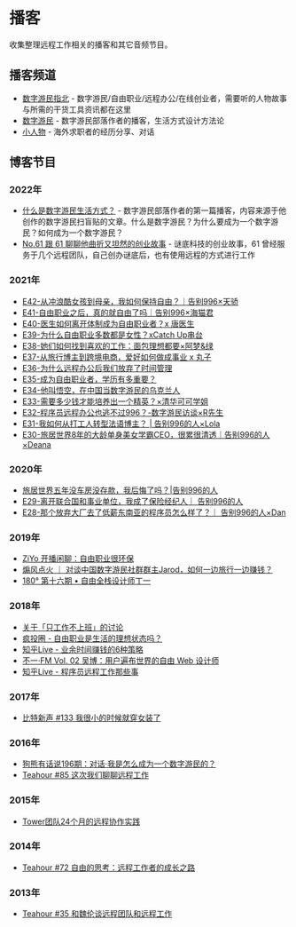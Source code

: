 # 播客

收集整理远程工作相关的播客和其它音频节目。

<a name="mmPhz"></a>
## 播客频道

- [数字游民指北](https://www.xiaoyuzhoufm.com/podcast/5ebfe0c4418a84a0468b5f1d) - 数字游民/自由职业/远程办公/在线创业者，需要听的人物故事与所需的干货工具资讯都在这里
- [数字游民](https://www.xiaoyuzhoufm.com/podcast/626da563bf39836fd02b79ed) - 数字游民部落作者的播客，生活方式设计方法论
- [小人物](https://anobody.im/podcast/) - 海外求职者的经历分享、对话

<a name="TYDvH"></a>
## 博客节目

<a name="JfanQ"></a>
### 2022年

- [什么是数字游民生活方式？](https://www.xiaoyuzhoufm.com/podcast/626da563bf39836fd02b79ed) - 数字游民部落作者的第一篇播客，内容来源于他创作的数字游民扫盲贴的文章。什么是数字游民？为什么要成为一个数字游民？如何成为一个数字游民？
- [No.61 跟 61 聊聊他曲折又坦然的创业故事](https://pca.st/46mtj6np) - 谜底科技的创业故事，61 曾经服务于几个远程团队，自己创办谜底后，也有使用远程的方式进行工作

<a name="JBACD"></a>
### 2021年

- [E42-从冲浪酷女孩到母亲，我如何保持自由？｜告别996×天骄](https://www.xiaoyuzhoufm.com/episode/619363ec41072f7716ea3e1d?s=eyJ1IjoiNWVhZmQwZTE5YzczNWY5Y2Y0ZjMyYmMyIiwiZCI6MX0%3D)
- [E41-自由职业之后，真的就自由了吗｜告别996×海猫君](https://www.xiaoyuzhoufm.com/episode/615fc4ecae1d32c4f86c2661)
- [E40-医生如何离开体制成为自由职业者？x 唐医生](https://mp.weixin.qq.com/s/SZYjOt9C_EsRll5iTJMDIg)
- [E39-为什么自由职业多数都是女性？xCatch Up串台](https://www.xiaoyuzhoufm.com/episode/60e32c4cc0919d0648c06387)
- [E38-她们如何找到喜欢的工作：面包理想都要×阿梦&绿](https://www.xiaoyuzhoufm.com/episode/60d9ee9503c9bf1da959d954?s=eyJ1IjoiNWVhZmQwZTE5YzczNWY5Y2Y0ZjMyYmMyIn0%3D%0A)
- [E37-从旅行博主到跨境电商，爱好如何做成事业 x 丸子](https://www.xiaoyuzhoufm.com/episode/60aafc47eb3e72d92188a0ff)
- [E36-为什么远程办公后我们放弃了时间管理](https://www.lizhi.fm/dhp_static/static/h5_dhp_app/share.html#/voice?voiceId=5175162352326141446&podcastId=5148252485972034687)
- [E35-成为自由职业者，学历有多重要？](https://www.xiaoyuzhoufm.com/episode/6092526cc2260f657089d13e)
- [E34-他叫悟空，在中国当数字游民的乌克兰人](https://www.xiaoyuzhoufm.com/episode/606451cbdc1a364ddfc085b4)
- [E33-需要多少钱才能培养出一个精英？×清华可可学姐](https://www.xiaoyuzhoufm.com/episode/605af949b5390bfc1f673817)
- [E32-程序员远程办公也逃不过996？-数字游民访谈×R先生](https://www.xiaoyuzhoufm.com/episode/6040bea88e2ff7878d57bf97)
- [E31-我如何从打工人转型法语博主？ | 告别996的人×Lola](https://www.xiaoyuzhoufm.com/episode/60115681875ca52f827ef28b)
- [E30-旅居世界8年的大龄单身美女学霸CEO，很累很清透｜告别996的人×Deana](https://www.xiaoyuzhoufm.com/episode/5ff548d6dee9c1e16dfbfac2)

<a name="DAduZ"></a>
### 2020年

- [旅居世界五年没车房没存款，我后悔了吗？|告别996的人](https://mp.weixin.qq.com/s/kud9mc1Kmp_lmSz8-CwM-g)
- [E29-离开联合国和事业单位，我成了保险经纪人｜ 告别996的人](https://www.xiaoyuzhoufm.com/episode/5fca0f47dee9c1e16d9b6368)
- [E28-那个放弃大厂去了低薪东南亚的程序员怎么样了？｜ 告别996的人×Dan](https://www.xiaoyuzhoufm.com/episode/5fa692a383c34e85dd2589c0)

<a name="sat2L"></a>
### 2019年

- [ZiYo 开播闲聊：自由职业很环保](https://mp.weixin.qq.com/s/fLBOLozSUJCyLCl_zINJ_Q)
- [煽风点火 ｜ 对谈中国数字游民社群群主Jarod，如何一边旅行一边赚钱？](https://mp.weixin.qq.com/s/NvxBscmozCIGGd6_whHcdg)
- [180° 第十六期 • 自由全栈设计师丁一](https://anyway.fm/dingyi/)
<a name="fe02c55ef608a0e66ced6078651028b1"></a>
### 
<a name="Zpn7P"></a>
### 2018年

- [关于「只工作不上班」的讨论](https://castro.fm/episode/oQ2umi)
- [疯投圈 - 自由职业是生活的理想状态吗？](https://crazy.capital/21)
- [知乎Live - 业余时间赚钱的6种策略](https://www.zhihu.com/lives/870704471959822336)
- [不一·FM Vol. 02 吴博：用户遍布世界的自由 Web 设计师](https://www.lizhi.fm/49020635/2650025155245500422)
- [知乎Live - 程序员远程工作那些事](https://www.zhihu.com/lives/1002975865147355136)

<a name="mRhE7"></a>
### 2017年

- [比特新声 #133 我很小的时候就穿女装了](https://banlan.show/bitvoice/133)

<a name="dSW6q"></a>
### 2016年

- [狗熊有话说196期：对话·我是怎么成为一个数字游民的？](http://www.ximalaya.com/keji/264303/17053082)
- [Teahour #85 这次我们聊聊远程工作](https://teahour.fm/85)

<a name="DXIip"></a>
### 2015年

- [Tower团队24个月的远程协作实践](https://www.youtube.com/watch?v=ttx5Apnjsr4)

<a name="vaZPd"></a>
### 2014年

- [Teahour #72 自由的思考：远程工作者的成长之路](https://teahour.fm/72)

<a name="RuCyy"></a>
### 2013年

- [Teahour #35 和魏伦谈远程团队和远程工作](https://teahour.fm/35)
